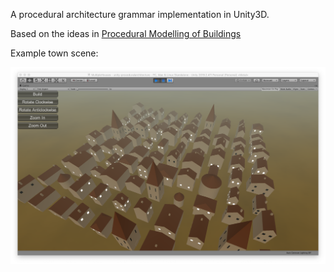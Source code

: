 A procedural architecture grammar implementation in Unity3D.

Based on the ideas in [Procedural Modelling of Buildings](http://citeseerx.ist.psu.edu/viewdoc/download?doi=10.1.1.87.8244&rep=rep1&type=pdf)

Example town scene:

![Town demo](Screenshot.png)